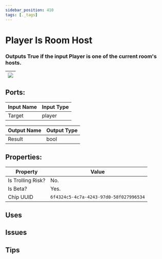 ```yaml
---
sidebar_position: 410
tags: [._tags]
---
```


# Player Is Room Host


### Outputs True if the input Player is one of the current room's hosts.

| ![](https://images-ext-2.discordapp.net/external/MPmIaQzlEPmgGWlgi-WxBBXt0Bjv_zWPkg1y1f_sy3s/https/www.recroomcircuits.com/image/circuit/absolute-value?width=206&height=108) |
|-----|

## Ports:

| Input Name | Input Type |
|-----------|-----------|
| Target | player |

| Output Name | Output Type |
|-----------|-----------|
| Result | bool |

## Properties:

| Property  | Value |
|-------------------|-----------|
| Is Trolling Risk? | No. |
| Is Beta? | Yes. |
| Chip UUID | `6f4324c5-4c7a-4243-97d0-58f027996534` |

## Uses

## Issues

## Tips